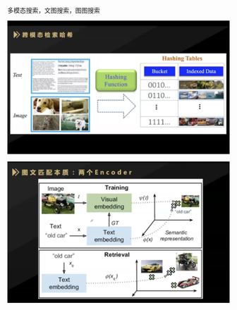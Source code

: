 多模态搜索，文图搜索，图图搜索

![image](https://github.com/qxysam/MultiModal_SelfSupervised_Search/blob/main/Note_1.png)

![image](https://github.com/qxysam/MultiModal_SelfSupervised_Search/blob/main/Note_2.png)


